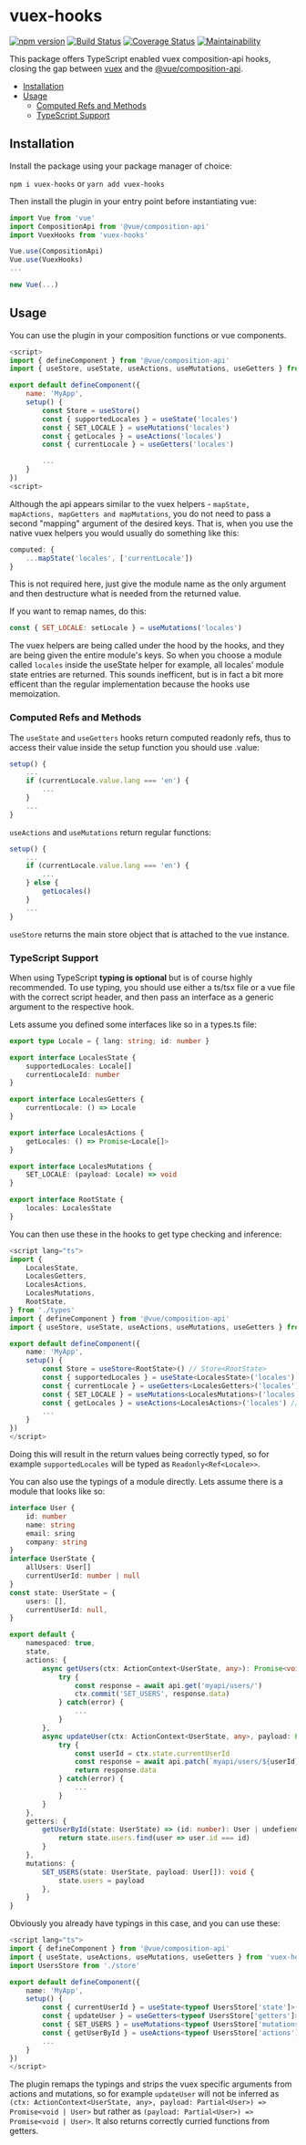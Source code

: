 # vuex-hooks

[![npm version](https://badge.fury.io/js/vuex-hooks.svg)](https://badge.fury.io/js/vuex-hooks) [![Build Status](https://travis-ci.org/Goldziher/vuex-hooks.svg?branch=master)](https://travis-ci.org/Goldziher/vuex-hooks) [![Coverage Status](https://coveralls.io/repos/github/Goldziher/vuex-hooks/badge.svg?branch=master)](https://coveralls.io/github/Goldziher/vuex-hooks?branch=master) [![Maintainability](https://api.codeclimate.com/v1/badges/de1f807703330e29c31f/maintainability)](https://codeclimate.com/github/Goldziher/vuex-hooks/maintainability)

This package offers TypeScript enabled vuex composition-api hooks, closing the gap between [vuex](https://github.com/vuejs/vuex) and the [@vue/composition-api](https://github.com/vuejs/composition-api).

- [Installation](#installation)
- [Usage](#usage)
  - [Computed Refs and Methods](#computed-refs-and-methods)
  - [TypeScript Support](#typescript-support)

## Installation

Install the package using your package manager of choice:

`npm i vuex-hooks` or `yarn add vuex-hooks`

Then install the plugin in your entry point before instantiating vue:

```javascript
import Vue from 'vue'
import CompositionApi from '@vue/composition-api'
import VuexHooks from 'vuex-hooks'

Vue.use(CompositionApi)
Vue.use(VuexHooks)
...

new Vue(...)

```

## Usage

You can use the plugin in your composition functions or vue components.

```javascript
<script>
import { defineComponent } from '@vue/composition-api'
import { useStore, useState, useActions, useMutations, useGetters } from 'vuex-hooks'

export default defineComponent({
    name: 'MyApp',
    setup() {
        const Store = useStore()
        const { supportedLocales } = useState('locales')
        const { SET_LOCALE } = useMutations('locales')
        const { getLocales } = useActions('locales')
        const { currentLocale } = useGetters('locales')

        ...
    }
})
<script>
```

Although the api appears similar to the vuex helpers - `mapState, mapActions, mapGetters and mapMutations`, you do not need to pass a second "mapping" argument of the desired keys. That is, when you use the native vuex helpers you would usually do something like this:

```javascript
computed: {
    ...mapState('locales', ['currentLocale'])
}
```

This is not required here, just give the module name as the only argument and then destructure what is needed from the returned value.

If you want to remap names, do this:

```javascript
const { SET_LOCALE: setLocale } = useMutations('locales')
```

The vuex helpers are being called under the hood by the hooks, and they are being given the entire module's keys. So when you choose a module called `locales` inside the useState helper for example, all locales' module state entries are returned. This sounds inefficent, but is in fact a bit more efficent than the regular implementation because the hooks use memoization.

### Computed Refs and Methods

The `useState` and `useGetters` hooks return computed readonly refs, thus to access their value inside the setup function you should use .value:

```javascript
setup() {
    ...
    if (currentLocale.value.lang === 'en') {
        ...
    }
    ...
}

```

`useActions` and `useMutations` return regular functions:

```javascript
setup() {
    ...
    if (currentLocale.value.lang === 'en') {
        ...
    } else {
        getLocales()
    }
    ...
}
```

`useStore` returns the main store object that is attached to the vue instance.

### TypeScript Support

When using TypeScript **typing is optional** but is of course highly recommended. To use typing, you should use either a ts/tsx file or a vue file with the correct script header, and then pass an interface as a generic argument to the respective hook.

Lets assume you defined some interfaces like so in a types.ts file:

```typescript
export type Locale = { lang: string; id: number }

export interface LocalesState {
	supportedLocales: Locale[]
	currentLocaleId: number
}

export interface LocalesGetters {
	currentLocale: () => Locale
}

export interface LocalesActions {
	getLocales: () => Promise<Locale[]>
}

export interface LocalesMutations {
	SET_LOCALE: (payload: Locale) => void
}

export interface RootState {
	locales: LocalesState
}
```

You can then use these in the hooks to get type checking and inference:

```typescript
<script lang="ts">
import {
    LocalesState,
    LocalesGetters,
    LocalesActions,
    LocalesMutations,
    RootState,
} from './types'
import { defineComponent } from '@vue/composition-api'
import { useStore, useState, useActions, useMutations, useGetters } from 'vuex-hooks'

export default defineComponent({
    name: 'MyApp',
    setup() {
        const Store = useStore<RootState>() // Store<RootState>
        const { supportedLocales } = useState<LocalesState>('locales') // Readonly<Ref<Locale>>
        const { currentLocale } = useGetters<LocalesGetters>('locales') // Readonly<Ref<Locale>>
        const { SET_LOCALE } = useMutations<LocalesMutations>('locales') // (payload: Locale) => void
        const { getLocales } = useActions<LocalesActions>('locales') // () => Promise<Locale[]>
        ...
    }
})
</script>
```

Doing this will result in the return values being correctly typed, so for example `supportedLocales` will be typed as `Readonly<Ref<Locale>>`.

You can also use the typings of a module directly. Lets assume there is a module that looks like so:

```typescript
interface User {
    id: number
    name: string
    email: sring
    company: string
}
interface UserState {
    allUsers: User[]
    currentUserId: number | null
}
const state: UserState = {
	users: [],
	currentUserId: null,
}

export default {
	namespaced: true,
	state,
	actions: {
		async getUsers(ctx: ActionContext<UserState, any>): Promise<void> {
            try {
                const response = await api.get('myapi/users/')
                ctx.commit('SET_USERS', response.data)
            } catch(error) {
                ...
            }
        },
        async updateUser(ctx: ActionContext<UserState, any>, payload: Partial<User>): Promise<void | User> {
            try {
                const userId = ctx.state.currentUserId
                const response = await api.patch(`myapi/users/${userId}/`)
                return response.data
            } catch(error) {
                ...
            }
        }
    },
    getters: {
        getUserById(state: UserState) => (id: number): User | undefiend {
            return state.users.find(user => user.id === id)
        }
    },
    mutations: {
        SET_USERS(state: UserState, payload: User[]): void {
            state.users = payload
        },
    }
}
```

Obviously you already have typings in this case, and you can use these:

```typescript
<script lang="ts">
import { defineComponent } from '@vue/composition-api'
import { useState, useActions, useMutations, useGetters } from 'vuex-hooks'
import UsersStore from './store'

export default defineComponent({
    name: 'MyApp',
    setup() {
        const { currentUserId } = useState<typeof UsersStore['state']>('users') // ReadOnly<Ref<number | null>>
        const { updateUser } = useGetters<typeof UsersStore['getters']>('users') // ReadOnly<Ref<(id: number) => User | undefiend>>
        const { SET_USERS } = useMutations<typeof UsersStore['mutations']>('users') // (payload: User[]) => void
        const { getUserById } = useActions<typeof UsersStore['actions']>('users') // (payload: Partial<User>) => Promise<void | User>
        ...
    }
})
</script>
```

The plugin remaps the typings and strips the vuex specific arguments from actions and mutations, so for example `updateUser` will not be inferred as `(ctx: ActionContext<UserState, any>, payload: Partial<User>) => Promise<void | User>` but rather as `(payload: Partial<User>) => Promise<void | User>`. It also returns correctly curried functions from getters.
